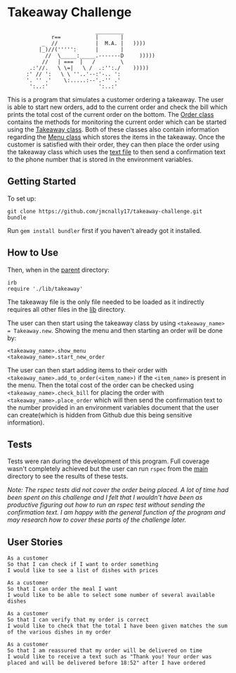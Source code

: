 Takeaway Challenge
==================
```
                            _________
              r==           |       |
           _  //            |  M.A. |   ))))
          |_)//(''''':      |       |
            //  \_____:_____.-------D     )))))
           //   | ===  |   /        \
       .:'//.   \ \=|   \ /  .:'':./    )))))
      :' // ':   \ \ ''..'--:'-.. ':
      '. '' .'    \:.....:--'.-'' .'
       ':..:'                ':..:'

 ```

This is a program that simulates a customer ordering a takeaway. The user is able to start new orders, add to the current order and check the bill which prints the total cost of the current order on the bottom. The [Order class](./lib/order.rb) contains the methods for monitoring the current order which can be started using the [Takeaway class](./lib/takeaway.rb). Both of these classes also contain information regarding the [Menu class](./lib/menu) which stores the items in the takeaway. Once the customer is satisfied with their order, they can then place the order using the takeaway class which uses the [text file](./lib/text.rb) to then send a confirmation text to the phone number that is stored in the environment variables.

Getting Started
-----
To set up:
```
git clone https://github.com/jmcnally17/takeaway-challenge.git
bundle
```
Run `gem install bundler` first if you haven't already got it installed.

How to Use
-----
Then, when in the [parent](.) directory:
```
irb
require './lib/takeaway'
```
The takeaway file is the only file needed to be loaded as it indirectly requires all other files in the [lib](./lib) directory.

The user can then start using the takeaway class by using `<takeaway_name> = Takeaway.new`. Showing the menu and then starting an order will be done by:
```
<takeaway_name>.show_menu
<takeaway_name>.start_new_order
```
The user can then start adding items to their order with `<takeaway_name>.add_to_order(<item_name>)` if the `<item_name>` is present in the menu. Then the total cost of the order can be checked using `<takeaway_name>.check_bill` for placing the order with `<takeaway_name>.place_order` which will then send the confirmation text to the number provided in an environment variables document that the user can create(which is hidden from Github due this being sensitive information).

Tests
-----
Tests were ran during the development of this program. Full coverage wasn't completely achieved but the user can run `rspec` from the [main](.) directory to see the results of these tests.

_Note: The rspec tests did not cover the order being placed. A lot of time had been spent on this challenge and I felt that I wouldn't have been as productive figuring out how to run an rspec test without sending the confirmation text. I am happy with the general function of the program and may research how to cover these parts of the challenge later._

User Stories
-----
```
As a customer
So that I can check if I want to order something
I would like to see a list of dishes with prices

As a customer
So that I can order the meal I want
I would like to be able to select some number of several available dishes

As a customer
So that I can verify that my order is correct
I would like to check that the total I have been given matches the sum of the various dishes in my order

As a customer
So that I am reassured that my order will be delivered on time
I would like to receive a text such as "Thank you! Your order was placed and will be delivered before 18:52" after I have ordered
```
